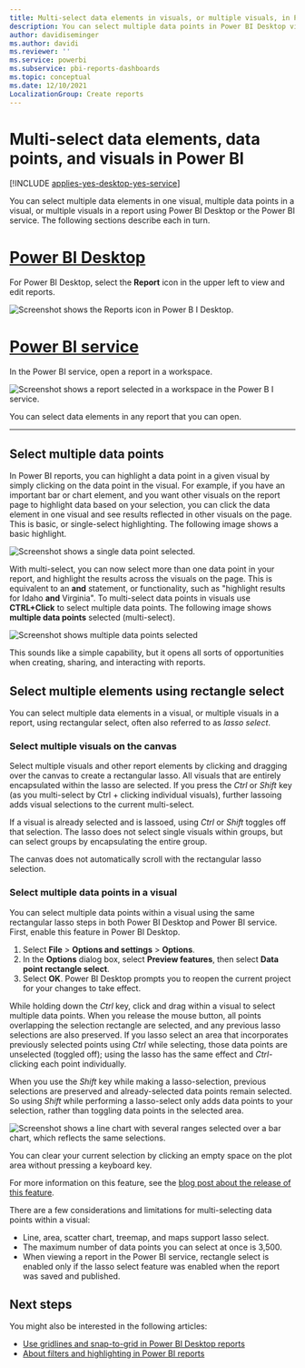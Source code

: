 ```yaml
---
title: Multi-select data elements in visuals, or multiple visuals, in Power BI
description: You can select multiple data points in Power BI Desktop visuals with simple CTRL+Click
author: davidiseminger
ms.author: davidi
ms.reviewer: ''
ms.service: powerbi
ms.subservice: pbi-reports-dashboards
ms.topic: conceptual
ms.date: 12/10/2021
LocalizationGroup: Create reports
---
```

# Multi-select data elements, data points, and visuals in Power BI

[!INCLUDE [applies-yes-desktop-yes-service](../includes/applies-yes-desktop-yes-service.md)]

You can select multiple data elements in one visual, multiple data points in a visual, or multiple visuals in a report using Power BI Desktop or the Power BI service. The following sections describe each in turn.

# [Power BI Desktop](#tab/powerbi-desktop)

For Power BI Desktop, select the **Report** icon in the upper left to view and edit reports.

![Screenshot shows the Reports icon in Power B I Desktop.](media/desktop-multi-select/power-bi-desktop-reports.png)

# [Power BI service](#tab/powerbi-service)

In the Power BI service, open a report in a workspace.

![Screenshot shows a report selected in a workspace in the Power B I service.](media/desktop-multi-select/power-bi-service-report.png)

You can select data elements in any report that you can open.

---

## Select multiple data points

In Power BI reports, you can highlight a data point in a given visual by simply clicking on the data point in the visual. For example, if you have an important bar or chart element, and you want other visuals on the report page to highlight data based on your selection, you can click the data element in one visual and see results reflected in other visuals on the page. This is basic, or single-select highlighting. The following image shows a basic highlight.

![Screenshot shows a single data point selected.](media/desktop-multi-select/multi-select_01.png)

With multi-select, you can now select more than one data point in your report, and highlight the results across the visuals on the page. This is equivalent to an **and** statement, or functionality, such as "highlight results for Idaho **and** Virginia". To multi-select data points in visuals use **CTRL+Click** to select multiple data points. The following image shows **multiple data points** selected (multi-select).

![Screenshot shows multiple data points selected](media/desktop-multi-select/multi-select_02.png)

This sounds like a simple capability, but it opens all sorts of opportunities when creating, sharing, and interacting with reports. 

## <a name="select-multiple-elements-using-rectangle-select-preview"></a>Select multiple elements using rectangle select

You can select multiple data elements in a visual, or multiple visuals in a report, using rectangular select, often also referred to as *lasso select*. 

### Select multiple visuals on the canvas

Select multiple visuals and other report elements by clicking and dragging over the canvas to create a rectangular lasso. All visuals that are entirely encapsulated within the lasso are  selected. If you press the *Ctrl* or *Shift* key (as you multi-select by Ctrl + clicking individual visuals), further lassoing adds visual selections to the current multi-select. 

If a visual is already selected and is lassoed, using *Ctrl* or *Shift* toggles off that selection. The lasso does not select single visuals within groups, but can select groups by encapsulating the entire group.

The canvas does not automatically scroll with the rectangular lasso selection.

### Select multiple data points in a visual

You can select multiple data points within a visual using the same rectangular lasso steps in both Power BI Desktop and Power BI service.
First, enable this feature in Power BI Desktop.

1. Select **File** > **Options and settings** > **Options**.
1. In the **Options** dialog box, select **Preview features**, then select **Data point rectangle select**.
1. Select **OK**. Power BI Desktop prompts you to reopen the current project for your changes to take effect.

While holding down the *Ctrl* key, click and drag within a visual to select multiple data points. When you release the mouse button, all points overlapping the selection rectangle are selected, and any previous lasso selections are also preserved. If you lasso select an area that incorporates previously selected points using *Ctrl* while selecting, those data points are unselected (toggled off); using the lasso has the same effect and *Ctrl*-clicking each point individually. 

When you use the *Shift* key while making a lasso-selection, previous selections are preserved and already-selected data points remain selected. So using *Shift* while performing a lasso-select only adds data points to your selection, rather than toggling data points in the selected area.

![Screenshot shows a line chart with several ranges selected over a bar chart, which reflects the same selections.](media/desktop-multi-select/power-bi-rectangle-select.png)

You can clear your current selection by clicking an empty space on the plot area without pressing a keyboard key.

For more information on this feature, see the [blog post about the release of this feature](https://powerbi.microsoft.com/blog/power-bi-desktop-august-2020-feature-summary/#_Data_point).

There are a few considerations and limitations for multi-selecting data points within a visual:

* Line, area, scatter chart, treemap, and maps support lasso select.
* The maximum number of data points you can select at once is 3,500.
* When viewing a report in the Power BI service, rectangle select is enabled only if the lasso select feature was enabled when the report was saved and published.

## Next steps

You might also be interested in the following articles:

* [Use gridlines and snap-to-grid in Power BI Desktop reports](desktop-gridlines-snap-to-grid.md)
* [About filters and highlighting in Power BI reports](power-bi-reports-filters-and-highlighting.md)
